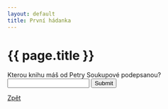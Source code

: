 ```yaml
---
layout: default
title: První hádanka
---
```

<div class="uvod">
<h1>{{ page.title }}</h1>
<p>
<form name="myForm" onsubmit="return validateForm1()" method="post">
	Kterou knihu máš od Petry Soukupové podepsanou? <input type="text" name="fname">
	<input type="submit" value="Submit">
</form>
</p>
<a href="{{ site.baseurl }}/uvody/soukupova_uvod.html" class="btn btn-info">Zpět</a>
</div>
<script src="{{ site.baseurl }}//assets/js/hadanky_ps.js"></script>